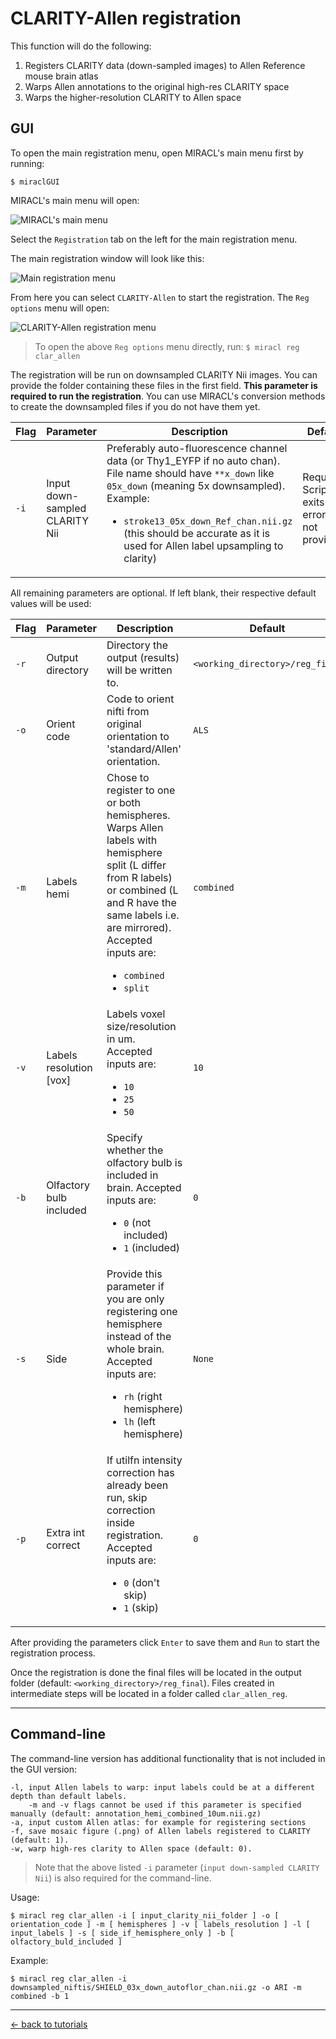 # CLARITY-Allen registration

This function will do the following:

1. Registers CLARITY data (down-sampled images) to Allen Reference mouse brain atlas
2. Warps Allen annotations to the original high-res CLARITY space
3. Warps the higher-resolution CLARITY to Allen space

## GUI

To open the main registration menu, open MIRACL's main menu first by running:

```
$ miraclGUI
```

MIRACL's main menu will open:

![MIRACL's main menu](../../../gallery/menus/MIRACL_main-menu.png)

Select the `Registration` tab on the left for the main registration menu.

The main registration window will look like this:

![Main registration menu](../../../gallery/menus/MIRACL_registration_main-menu.png)

From here you can select `CLARITY-Allen` to start the registration. The 
`Reg options` menu will open:

![CLARITY-Allen registration menu](../../../gallery/menus/MIRACL_registration_clar-allen-menu.png)

> To open the above `Reg options` menu directly, run: `$ miracl reg clar_allen`

The registration will be run on downsampled CLARITY Nii images. You can 
provide the folder containing these files in the first field. **This
parameter is required to run the registration**. You can use MIRACL's 
conversion methods to create the downsampled files if you do not have them yet.

| Flag | Parameter | Description | Default |
| ---  | ---       | ---         | ---     |
| `-i` | Input down-sampled CLARITY Nii | Preferably auto-fluorescence channel data (or Thy1_EYFP if no auto chan). File name should have `**x_down` like `05x_down` (meaning 5x downsampled). Example: <ul><li>`stroke13_05x_down_Ref_chan.nii.gz` (this should be accurate as it is used for Allen label upsampling to clarity)</li></ul> | Required. Script exits with error 1 if not provided. |

All remaining parameters are optional. If left blank, their respective default
values will be used:

| Flag | Parameter | Description | Default |
| ---  | ---       | ---         | ---     |
| `-r` | Output directory | Directory the output (results) will be written to. | `<working_directory>/reg_final` |
| `-o` | Orient code | Code to orient nifti from original orientation to 'standard/Allen' orientation. | `ALS` |
| `-m` | Labels hemi | Chose to register to one or both hemispheres. Warps Allen labels with hemisphere split (L differ from R labels) or combined (L and R have the same labels i.e. are mirrored). Accepted inputs are: <ul><li>`combined`</li><li>`split`</li></ul> | `combined` |
| `-v` | Labels resolution [vox] | Labels voxel size/resolution in um. Accepted inputs are: <ul><li>`10`</li><li>`25`</li><li>`50`</li></ul> | `10` |
| `-b` | Olfactory bulb included | Specify whether the olfactory bulb is included in brain. Accepted inputs are: <ul><li>`0` (not included)</li><li>`1` (included)</li></ul> | `0` |
| `-s` | Side | Provide this parameter if you are only registering one hemisphere instead of the whole brain. Accepted inputs are: <ul><li>`rh` (right hemisphere)</li><li>`lh` (left hemisphere)</li></ul> | `None` |
| `-p` | Extra int correct | If utilfn intensity correction has already been run, skip correction inside registration. Accepted inputs are: <ul><li>`0` (don't skip)</li><li>`1` (skip)</li></ul>| `0` |

After providing the parameters click `Enter` to save them and `Run` to 
start the registration process.

Once the registration is done the final files will be located in the output 
folder (default: `<working_directory>/reg_final`). Files created in intermediate 
steps will be located in a folder called `clar_allen_reg`.

---

## Command-line

The command-line version has additional functionality that is not included in 
the GUI version:

```
-l, input Allen labels to warp: input labels could be at a different depth than default labels.
    -m and -v flags cannot be used if this parameter is specified manually (default: annotation_hemi_combined_10um.nii.gz)
-a, input custom Allen atlas: for example for registering sections
-f, save mosaic figure (.png) of Allen labels registered to CLARITY (default: 1).
-w, warp high-res clarity to Allen space (default: 0).
```

> Note that the above listed `-i` parameter (`input down-sampled CLARITY Nii`) is 
also required for the command-line.

Usage:

```
$ miracl reg clar_allen -i [ input_clarity_nii_folder ] -o [ orientation_code ] -m [ hemispheres ] -v [ labels_resolution ] -l [ input_labels ] -s [ side_if_hemisphere_only ] -b [ olfactory_buld_included ]
```

Example:

```
$ miracl reg clar_allen -i downsampled_niftis/SHIELD_03x_down_autoflor_chan.nii.gz -o ARI -m combined -b 1
```

---

[<- back to tutorials](../../../tutorials.md)
